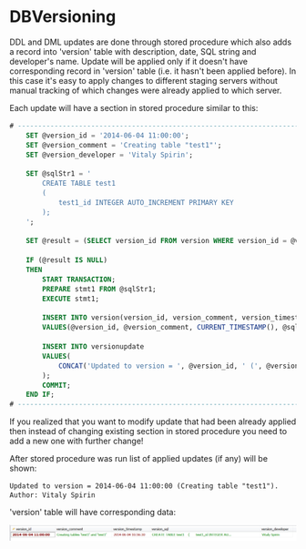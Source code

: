 DBVersioning
============

DDL and DML updates are done through stored procedure which also adds a record into 'version' table with description, date, SQL string and developer's name.
Update will be applied only if it doesn't have corresponding record in 'version' table (i.e. it hasn't been applied before).
In this case it's easy to apply changes to different staging servers without manual tracking of which changes were already applied to which server.

Each update will have a section in stored procedure similar to this:

```SQL
# ---------------------------------------------------------------------------
	SET @version_id = '2014-06-04 11:00:00';
	SET @version_comment = 'Creating table "test1"';
	SET @version_developer = 'Vitaly Spirin';

	SET @sqlStr1 = '
		CREATE TABLE test1
		(
			test1_id INTEGER AUTO_INCREMENT PRIMARY KEY
		);
	';

	SET @result = (SELECT version_id FROM version WHERE version_id = @version_id);

	IF (@result IS NULL)
	THEN 
		START TRANSACTION;
		PREPARE stmt1 FROM @sqlStr1;
		EXECUTE stmt1;

		INSERT INTO version(version_id, version_comment, version_timestamp, version_sql, version_developer) 
		VALUES(@version_id, @version_comment, CURRENT_TIMESTAMP(), @sqlStr1, @version_developer);
		
		INSERT INTO versionupdate 
		VALUES( 
			CONCAT('Updated to version = ', @version_id, ' (', @version_comment, '). Author: ', @version_developer) 
		);
		COMMIT;
	END IF;
# ---------------------------------------------------------------------------
```

If you realized that you want to modify update that had been already applied then instead of changing existing section in stored procedure you need to add a new one with 
further change!

After stored procedure was run list of applied updates (if any) will be shown:

	Updated to version = 2014-06-04 11:00:00 (Creating table "test1"). Author: Vitaly Spirin

'version' table will have corresponding data:

![screenshot1.png](/docs/screenshot1.png "'version' table screenshot")
